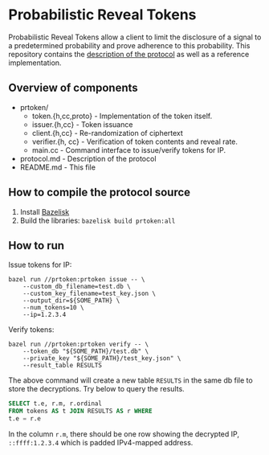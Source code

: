 # Probabilistic Reveal Tokens

Probabilistic Reveal Tokens allow a client to limit the disclosure of a signal
to a predetermined probability and prove adherence to this probability. This
repository contains the [description of the protocol](protocol.md) as well as a
reference implementation.

## Overview of components

+   prtoken/
    +   token.{h,cc,proto} - Implementation of the token itself.
    +   issuer.{h,cc} - Token issuance
    +   client.{h,cc} - Re-randomization of ciphertext
    +   verifier.{h, cc} - Verification of token contents and reveal rate.
    +   main.cc - Command interface to issue/verify tokens for IP.
+   protocol.md - Description of the protocol
+   README.md - This file

## How to compile the protocol source

1.  Install [Bazelisk](https://github.com/bazelbuild/bazelisk)
2.  Build the libraries: `bazelisk build prtoken:all`

## How to run

Issue tokens for IP:

```
bazel run //prtoken:prtoken issue -- \
    --custom_db_filename=test.db \
    --custom_key_filename=test_key.json \
    --output_dir=${SOME_PATH} \
    --num_tokens=10 \
    --ip=1.2.3.4
```

Verify tokens:

```
bazel run //prtoken:prtoken verify -- \
    --token_db "${SOME_PATH}/test.db" \
    --private_key "${SOME_PATH}/test_key.json" \
    --result_table RESULTS
```

The above command will create a new table `RESULTS` in the same db file to
store the decryptions. Try below to query the results.

```sql
SELECT t.e, r.m, r.ordinal
FROM tokens AS t JOIN RESULTS AS r WHERE
t.e = r.e
```

In the column `r.m`, there should be one row showing the decrypted IP,
`::ffff:1.2.3.4` which is padded IPv4-mapped address.
